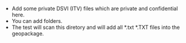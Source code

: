 * Add some private DSVI (ITV) files which are private and confidential here.
* You can add folders.
* The test will scan this diretory and will add all *.txt *.TXT files into the geopackage.
